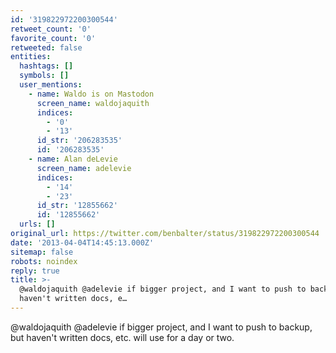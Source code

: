 ```yaml
---
id: '319822972200300544'
retweet_count: '0'
favorite_count: '0'
retweeted: false
entities:
  hashtags: []
  symbols: []
  user_mentions:
    - name: Waldo is on Mastodon
      screen_name: waldojaquith
      indices:
        - '0'
        - '13'
      id_str: '206283535'
      id: '206283535'
    - name: Alan deLevie
      screen_name: adelevie
      indices:
        - '14'
        - '23'
      id_str: '12855662'
      id: '12855662'
  urls: []
original_url: https://twitter.com/benbalter/status/319822972200300544
date: '2013-04-04T14:45:13.000Z'
sitemap: false
robots: noindex
reply: true
title: >-
  @waldojaquith @adelevie if bigger project, and I want to push to backup, but
  haven't written docs, e…
---
```


@waldojaquith @adelevie if bigger project, and I want to push to backup, but haven't written docs, etc. will use for a day or two.